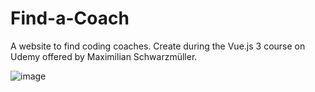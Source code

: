 # Find-a-Coach
A website to find coding coaches.
Create during the Vue.js 3 course on Udemy offered by Maximilian Schwarzmüller.

![image](https://github.com/poissonfou/Find-a-Coach/assets/102704201/3d22ac29-f8c5-49db-8204-c9819371cd99)

